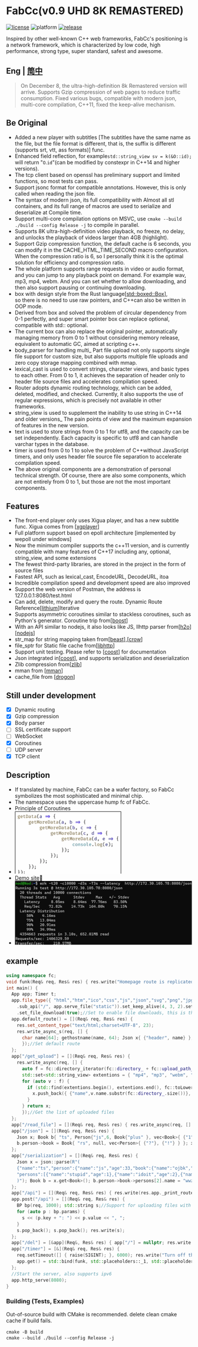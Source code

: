 # FabCc(v0.9 UHD 8K REMASTERED)
[![license][license-badge]][license-link]
![platform][supported-platforms-badge]
[![release][release-badge]][release-link]

[license-badge]: https://img.shields.io/badge/License-AGPL%20v3-gold.svg
[license-link]: LICENSE
[supported-platforms-badge]: https://img.shields.io/badge/platform-Win32%20|%20GNU/Linux%20|%20macOS%20|%20FreeBSD%20-maroon
[release-badge]: https://img.shields.io/github/release/asciphx/FabCc.svg?style=flat-square
[release-link]: https://github.com/asciphx/FabCc/releases
Inspired by other well-known C++ web frameworks, FabCc's positioning is a network framework, which is characterized by low code, high performance, strong type, super standard, safest and awesome.
## Eng | [简中](./README-zh_CN.md)
> On December 8, the ultra-high-definition 8k Remastered version will arrive. Supports Gzip compression of web pages to reduce traffic consumption. Fixed various bugs, compatible with modern json, multi-core compilation, C++11, fixed the keep-alive mechanism.

## Be Original
- Added a new player with subtitles [The subtitles have the same name as the file, but the file format is different, that is, the suffix is different (supports srt, vtt, ass formats)] func.
- Enhanced field reflection, for example`std::string_view sv = k(&O::id);` will return "`O`.`id`"(can be modified by constexpr in C++14 and higher versions).
- The tcp client based on openssl has preliminary support and limited functions, so most tests can pass.
- Support jsonc format for compatible annotations. However, this is only called when reading the json file.
- The syntax of modern json, its full compatibility with Almost all stl containers, and its full range of macros are used to serialize and deserialize at Compile time.
- Support multi-core compilation options on MSVC, use `cmake --build ./build --config Release -j` to compile in parallel.
- Supports 8K ultra-high-definition video playback, no freeze, no delay, and unlocks the playback of videos larger than 4GB (highlight).
- Support Gzip compression function, the default cache is 6 seconds, you can modify it in the CACHE_HTML_TIME_SECOND macro configuration. When the compression ratio is 6, so I personally think it is the optimal solution for efficiency and compression ratio.
- The whole platform supports range requests in video or audio format, and you can jump to any playback point on demand. For example wav, mp3, mp4, webm. And you can set whether to allow downloading, and then also support pausing or continuing downloading.
- box with design style from the Rust language[[std::boxed::Box](https://doc.rust-lang.org/std/boxed/struct.Box.html)],   
  so there is no need to use raw pointers, and C++can also be written in OOP mode.
- Derived from box and solved the problem of circular dependency from 0-1 perfectly, and super smart pointer box can replace optional, compatible with std:: optional.
- The current box can also replace the original pointer, automatically managing memory from 0 to 1 without considering memory release, equivalent to automatic GC, aimed at scripting c++.
- body_parser for handling multi_ Part file upload not only supports single file support for custom size, but also supports multiple file uploads and zero copy storage mapping combined with mmap.
- lexical_cast is used to convert strings, character views, and basic types to each other. From 0 to 1, it achieves the separation of header only to header file source files and accelerates compilation speed.
- Router adopts dynamic routing technology, which can be added, deleted, modified, and checked. Currently, it also supports the use of regular expressions, which is precisely not available in other frameworks.
- string_view is used to supplement the inability to use string in C++14 and older versions_ The pain points of view and the maximum expansion of features in the new version.
- text is used to store strings from 0 to 1 for utf8, and the capacity can be set independently. Each capacity is specific to utf8 and can handle varchar types in the database.
- timer is used from 0 to 1 to solve the problem of C++without JavaScript timers, and only uses header file source file separation to accelerate compilation speed.
- The above original components are a demonstration of personal technical strength. Of course, there are also some components, which are not entirely from 0 to 1, but those are not the most important components.

## Features
- The front-end player only uses Xigua player, and has a new subtitle func. Xigua comes from [[xgplayer](https://github.com/bytedance/xgplayer)]
- Full platform support based on epoll architecture [implemented by wepoll under windows]
- Now the minimum compiler supports the c++11 version, and is currently compatible with many features of C++17 including any, optional, string_view, and some extensions
- The fewest third-party libraries, are stored in the project in the form of source files
- Fastest API, such as lexical_cast, EncodeURL, DecodeURL, itoa
- Incredible compilation speed and development speed are also improved
- Support the web version of Postman, the address is 127.0.0.1:8080/test.html
- Can add, delete, modify and query the route. Dynamic Route Reference[[lithium](https://github.com/matt-42/lithium)]Iterative
- Supports asymmetric coroutines similar to stackless coroutines, such as Python's generator. Coroutine trip from[[boost](https://github.com/boostorg/context)]
- With an API similar to nodejs, it also looks like JS, llhttp parser from[[h2o](https://github.com/h2o/picohttpparser)] [[nodejs](https://github.com/nodejs/llhttp)]
- str_map for string mapping taken from[[beast](https://github.com/boostorg/beast)],[[crow](https://github.com/ipkn/crow)]
- file_sptr for Static file cache from[[libhttp](https://github.com/neithern/libhttp)]
- Support unit testing. Please refer to [[coost](https://coostdocs.github.io/cn/co/unitest/)] for documentation
- Json integrated in[[coost](https://coostdocs.github.io/cn/co/json/)], and supports serialization and deserialization
- Zlib compression from[[zlib](https://github.com/madler/zlib)]
- mman from [[mman](https://code.google.com/archive/p/mman-win32/source/default/source)]
- cache_file from [[drogon](https://github.com/drogonframework/drogon/blob/master/lib/src/CacheFile.h)]

## Still under development
- [x] Dynamic routing
- [x] Gzip compression
- [x] Body parser
- [ ] SSL certificate support
- [ ] WebSocket
- [x] Coroutines
- [ ] UDP server
- [x] TCP client

## Description
- If translated by machine, FabCc can be a wafer factory, so FabCc symbolizes the most sophisticated and minimal chip.
- The namespace uses the uppercase hump fc of FabCc.
- Principle of Coroutines
- ![yield](./yield.gif)
- [Demo site](http://8.129.58.72:8080/)🚀
- ![test](./test.jpg)

## example
```c++
using namespace fc;
void funk(Req& req, Res& res) { res.write("Homepage route is replicated by std::bind！"); };
int main() {
  App app; Timer t;
  app.file_type({ "html","htm","ico","css","js","json","svg","png","jpg","gif","txt","wasm","mp4","webm","mp3","wav","aac" })
    .sub_api("/", app.serve_file("static")).set_keep_alive(4, 3, 2).set_use_max_mem(300.0)
    .set_file_download(true);//Set to enable file downloads, this is the new interface.
  app.default_route() = [](Req& req, Res& res) {
    res.set_content_type("text/html;charset=UTF-8", 23);
    res.write_async_s(req, [] {
      char name[64]; gethostname(name, 64); Json x{ {"header", name} }; return mustache::load("404NotFound.html").render(x);
      });//Set default route
  };
  app["/get_upload"] = [](Req& req, Res& res) {
    res.write_async(req, [] {
      auto f = fc::directory_iterator(fc::directory_ + fc::upload_path_); Json x;
      std::set<std::string_view> extentions = { "mp4", "mp3", "webm", "wav", "mkv" };
      for (auto v : f) {
        if (std::find(extentions.begin(), extentions.end(), fc::toLowerCase(v.ext)) != extentions.end()) {
          x.push_back({ {"name",v.name.substr(fc::directory_.size())}, {"size",v.size} });
        }
      } return x;
      });//Get the list of uploaded files
  };
  app["/read_file"] = [](Req& req, Res& res) { res.write_async(req, [] { Json x = json::read_file("test.json"); return x; }); };
  app["/json"] = [](Req& req, Res& res) {
    Json x; Book b{ "ts", Person{"js",6, Book{"plus" }, vec<Book>{ {"1", Person {"sb" }}, {"2", Person {"sb" }} }} };
    b.person->book = Book{ "rs", null, vec<Person>{ {"?"}, {"!"} } }; x = b; res.write(x);//Return json
  };
  app["/serialization"] = [](Req& req, Res& res) {
    Json x = json::parse(R"(
    {"name":"ts","person":{"name":"js","age":33,"book":{"name":"ojbk","person":{"name":"fucker","age":0},
    "persons":[{"name":"stupid","age":1},{"name":"idoit","age":2},{"name":"bonkers","age":3,"book":{"name":"sb"}}]}}}
    )"); Book b = x.get<Book>(); b.person->book->persons[2].name = "wwzzgg"; x = b; res.write(x.dump());//Deserialization and serialization
  };
  app["/api"] = [](Req& req, Res& res) { res.write(res.app._print_routes()); };//Return to routing list
  app.post("/api") = [](Req& req, Res& res) {
    BP bp(req, 1000); std::string s;//Support for uploading files with a total size of 1000MB
    for (auto p : bp.params) {
      s << (p.key + ": ") << p.value << ", ";
    }
    s.pop_back(); s.pop_back(); res.write(s);
  };
  app["/del"] = [&app](Req&, Res& res) { app["/"] = nullptr; res.write("The routing of the home page is delete！！"); };
  app["/timer"] = [&](Req& req, Res& res) {
    req.setTimeout([] { raise(SIGINT); }, 6000); res.write("Turn off the server timer and start the countdown！");
    app.get() = std::bind(funk, std::placeholders::_1, std::placeholders::_2);
  };
  //Start the server, also supports ipv6
  app.http_serve(8080);
}
```

### Building (Tests, Examples)
Out-of-source build with CMake is recommended.
delete clean cmake cache if build fails.
```
cmake -B build
cmake --build ./build --config Release -j
```
